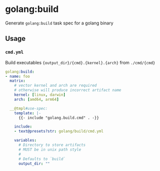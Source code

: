 # golang:build

Generate `golang:build` task spec for a golang binary

## Usage

### `cmd.yml`

Build executables `{output_dir}/{cmd}.{kernel}.{arch}` from `./cmd/{cmd}`

```yaml
golang:build:
- name: foo
  matrix:
    # vector kernel and arch are required
    # otherwise will produce incorrect artifact name
    kernel: [linux, darwin]
    arch: [amd64, arm64]

  __@tmpl#use-spec:
    template: |-
      {{- include "golang.build.cmd" . -}}

    include:
    - text@presets?str: golang/build/cmd.yml

    variables:
      # Directory to store artifacts
      # MUST be in unix path style
      #
      # Defaults to `build`
      output_dir: ""
```
